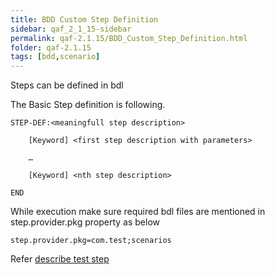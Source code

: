 ```yaml
---
title: BDD Custom Step Definition
sidebar: qaf_2_1_15-sidebar
permalink: qaf-2.1.15/BDD_Custom_Step_Definition.html
folder: qaf-2.1.15
tags: [bdd,scenario]
---
```


Steps can be defined in bdl

The Basic Step definition is following. 
 
```
STEP-DEF:<meaningfull step description>
 
    [Keyword] <first step description with parameters>
 
    …
 
    [Keyword] <nth step description>
 
END
```

While execution make sure required bdl files are mentioned in step.provider.pkg property as below

```properties
step.provider.pkg=com.test;scenarios

```
Refer [describe test step](Describe_Test_Step.html)
